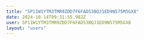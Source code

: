 ```yaml
---
title: "SP11W1YTM3TMR9ZDD7F6FAD53BQJ1ED9N575M5GX8"
date: 2024-10-14T09:31:55.982Z
user: SP11W1YTM3TMR9ZDD7F6FAD53BQJ1ED9N575M5GX8
layout: "users"
---
```

    